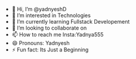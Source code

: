- 👋 Hi, I’m @yadnyeshD
- 👀 I’m interested in Technologies
- 🌱 I’m currently learning Fullstack Developement
- 💞️ I’m looking to collaborate on 
- 📫 How to reach me Insta:Yadnya555
- 😄 Pronouns: Yadnyesh
- ⚡ Fun fact: Its Just a Beginning

<!---
yadnyeshD/yadnyeshD is a ✨ special ✨ repository because its `README.md` (this file) appears on your GitHub profile.
You can click the Preview link to take a look at your changes.
--->
